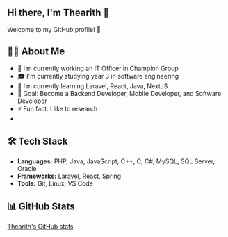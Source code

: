 ## Hi there, I'm Thearith 👋

Welcome to my GitHub profile! 🚀

## 👨‍💻 About Me
- 🔭 I’m currently working an IT Officer in Champion Group
- 🎓 I'm currently studying year 3 in software engineering
- 🌱 I’m currently learning Laravel, React, Java, NextJS
- 🎯 Goal: Become a Backend Developer, Mobile Developer, and Software Developer
- ⚡ Fun fact: I like to research
- 
## 🛠 Tech Stack
- **Languages:** PHP, Java, JavaScript, C++, C, C#, MySQL, SQL Server, Oracle
- **Frameworks:** Laravel, React, Spring 
- **Tools:** Git, Linux, VS Code

## 📊 GitHub Stats
[Thearith's GitHub stats](https://github.com/RithKdibCode19)
